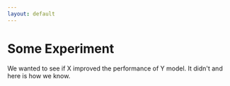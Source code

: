 ```yaml
---
layout: default
---
```


# Some Experiment
We wanted to see if X improved the performance of Y model. It didn't and here is how we know.
